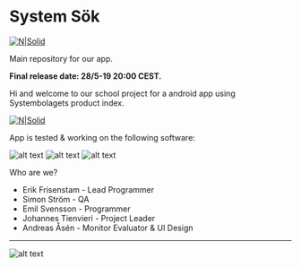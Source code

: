 # System Sök

[![N|Solid](https://images2.imgbox.com/63/19/wvlCqNW4_o.png)](https://github.com/ErikFrisenstam/SystemetAppGrupp5)

Main repository for our app.

**Final release date: 28/5-19 20:00 CEST.**

Hi and welcome to our school project for a android app using Systembolagets product index. 

[![N|Solid](https://img.shields.io/badge/version-1.0-brightgreen.svg)](https://github.com/ErikFrisenstam/SystemetAppGrupp5/tree/v1.0)

App is tested & working on the following software:

![alt text](https://img.shields.io/badge/Android%20Studio-%3E%3D%204.3-blue.svg "")
![alt text](https://img.shields.io/badge/Android%20SDK%20Platform-27-blue.svg "")
![alt text](https://img.shields.io/badge/Emulator-Pixel%202%20API%2027-blue.svg "")


Who are we?
* Erik Frisenstam - Lead Programmer
* Simon Ström - QA
* Emil Svensson - Programmer
* Johannes Tienvieri - Project Leader
* Andreas Åsén - Monitor Evaluator & UI Design

--------------------------------------------------------

![alt text](https://images2.imgbox.com/b3/c6/mnMgRM5J_o.png "")


